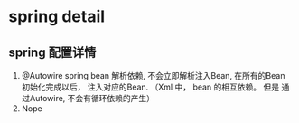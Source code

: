# spring detail

## spring 配置详情
1. @Autowire spring bean 解析依赖, 不会立即解析注入Bean,  在所有的Bean 初始化完成以后， 注入对应的Bean.  （Xml 中， bean 的相互依赖。 但是 通过Autowire, 不会有循环依赖的产生）
2. Nope